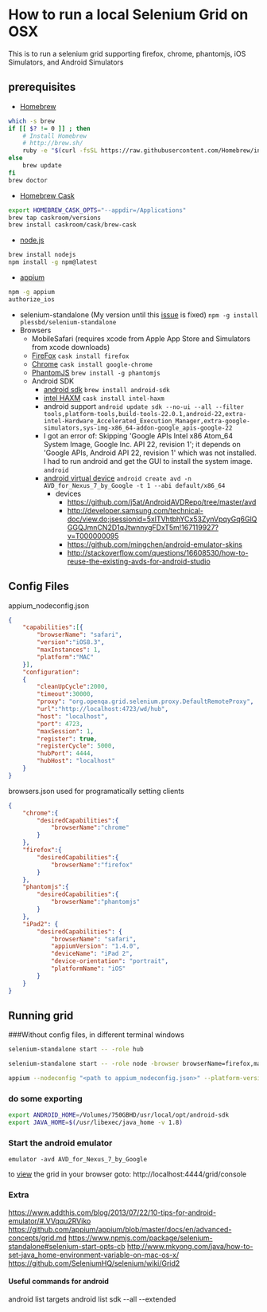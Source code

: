 # How to run a local Selenium Grid on OSX

This is to run a selenium grid supporting firefox, chrome, phantomjs, iOS Simulators, and Android Simulators 

## prerequisites

* [Homebrew](http://brew.sh/)
```bash
which -s brew
if [[ $? != 0 ]] ; then
	# Install Homebrew
	# http://brew.sh/
	ruby -e "$(curl -fsSL https://raw.githubusercontent.com/Homebrew/install/master/install)"
else
	brew update
fi
brew doctor
```
* [Homebrew Cask](http://caskroom.io/)
```bash
export HOMEBREW_CASK_OPTS="--appdir=/Applications"
brew tap caskroom/versions
brew install caskroom/cask/brew-cask
```
* [node.js](https://nodejs.org/)
```bash
brew install nodejs
npm install -g npm@latest
```
* [appium](http://appium.io)
```bash
npm -g appium
authorize_ios
```
* selenium-standalone (My version until this [issue](https://github.com/vvo/selenium-standalone/issues/97) is fixed)
`npm -g install plessbd/selenium-standalone`
* Browsers
	* MobileSafari (requires xcode from Apple App Store and Simulators from xcode downloads)
	* [FireFox](http://getfirefox.com) `cask install firefox`
	* [Chrome](http://google.com/chrome) `cask install google-chrome`
	* [PhantomJS](http://phantomjs.org/) `brew install -g phantomjs`
	* Android SDK
		* [android sdk](https://developer.android.com/sdk/index.html "Android") `brew install android-sdk`
		* [intel HAXM](https://software.intel.com/en-us/android/articles/intel-hardware-accelerated-execution-manager) `cask install intel-haxm`
		* android support `android update sdk --no-ui --all --filter tools,platform-tools,build-tools-22.0.1,android-22,extra-intel-Hardware_Accelerated_Execution_Manager,extra-google-simulators,sys-img-x86_64-addon-google_apis-google-22`
		* I got an error of: Skipping 'Google APIs Intel x86 Atom_64 System Image, Google Inc. API 22, revision 1'; it depends on 'Google APIs, Android API 22, revision 1' which was not installed.  I had to run android and get the GUI to install the system image. `android`
		* [android virtual device](https://developer.android.com/tools/devices/index.html) `android create avd -n AVD_for_Nexus_7_by_Google -t 1 --abi default/x86_64`
			* devices
				* https://github.com/j5at/AndroidAVDRepo/tree/master/avd
				* http://developer.samsung.com/technical-doc/view.do;jsessionid=5xlTVhtbhYCx53ZynVpqyGq6GlQGGQJmnCN2D1qJtwnnygFDxT5m!167119927?v=T000000095
				* https://github.com/mingchen/android-emulator-skins
				* http://stackoverflow.com/questions/16608530/how-to-reuse-the-existing-avds-for-android-studio

## Config Files

appium_nodeconfig.json
```json
{
	"capabilities":[{
		"browserName": "safari",
		"version":"iOS8.3",
		"maxInstances": 1,
		"platform":"MAC"
	}],
	"configuration":
	{
		"cleanUpCycle":2000,
		"timeout":30000,
		"proxy": "org.openqa.grid.selenium.proxy.DefaultRemoteProxy",
		"url":"http://localhost:4723/wd/hub",
		"host": "localhost",
		"port": 4723,
		"maxSession": 1,
		"register": true,
		"registerCycle": 5000,
		"hubPort": 4444,
		"hubHost": "localhost"
	}
}
```
browsers.json
used for programatically setting clients
```json
{
	"chrome":{
		"desiredCapabilities":{
			"browserName":"chrome"
		}
	},
	"firefox":{
		"desiredCapabilities":{
			"browserName":"firefox"
		}
	},
	"phantomjs":{
		"desiredCapabilities":{
			"browserName":"phantomjs"
		}
	},
	"iPad2": {
		"desiredCapabilities": {
			"browserName": "safari",
			"appiumVersion": "1.4.0",
			"deviceName": "iPad 2",
			"device-orientation": "portrait",
			"platformName": "iOS"
		}
	}
}
```

## Running grid

###Without config files, in different terminal windows
```bash
selenium-standalone start -- -role hub
```
```bash
selenium-standalone start -- -role node -browser browserName=firefox,maxInstances=1 -browser browserName=chrome,maxInstances=1
```
```bash
appium --nodeconfig "<path to appium_nodeconfig.json>" --platform-version "8.3" --platform-name "iOS"
```

### do some exporting
```bash
export ANDROID_HOME=/Volumes/750GBHD/usr/local/opt/android-sdk
export JAVA_HOME=$(/usr/libexec/java_home -v 1.8)
```
### Start the android emulator
`emulator -avd AVD_for_Nexus_7_by_Google`

to [view](http://localhost:4444/grid/console) the grid in your browser goto: http://localhost:4444/grid/console



### Extra

https://www.addthis.com/blog/2013/07/22/10-tips-for-android-emulator/#.VVqqu2RViko
https://github.com/appium/appium/blob/master/docs/en/advanced-concepts/grid.md
https://www.npmjs.com/package/selenium-standalone#selenium-start-opts-cb
http://www.mkyong.com/java/how-to-set-java_home-environment-variable-on-mac-os-x/
https://github.com/SeleniumHQ/selenium/wiki/Grid2

#### Useful commands for android
android list targets
android list sdk --all --extended

